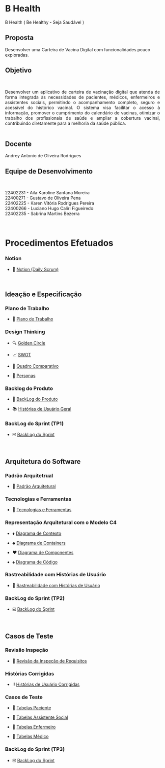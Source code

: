 # B Health
 B Health ( Be Healthy - Seja Saudável )

## Proposta
Desenvolver uma Carteira de Vacina Digital com funcionalidades pouco exploradas.

## Objetivo
<br>

<p align="justify">Desenvolver um aplicativo de carteira de vacinação digital que atenda de forma integrada às necessidades de pacientes, médicos, enfermeiros e assistentes sociais, permitindo o acompanhamento completo, seguro e acessível do histórico vacinal. O sistema visa facilitar o acesso à informação, promover o cumprimento do calendário de vacinas, otimizar o trabalho dos profissionais de saúde e ampliar a cobertura vacinal, contribuindo diretamente para a melhoria da saúde pública.
<br>
<br>

## Docente
Andrey Antonio de Oliveira Rodrigues

## Equipe de Desenvolvimento 

<br>

22402231 - Aila Karoline Santana Moreira     
22400271 - Gustavo de Oliveira Pena        
22402225 - Karen Vitória Rodrigues Pereira   
22400266 - Luciano Hugo Caliri Figueiredo    
22402235 - Sabrina Martins Bezerra

<br>

# Procedimentos Efetuados
### Notion
- :open_file_folder: [Notion (Daily Scrum)](https://www.notion.so/Daily-Scrum-Relat-rios-1e64615ebb3180238b5fcefbf5ceecc5)
<br>

## Ideação e Especificação

### Plano de Trabalho
- :speech_balloon: [Plano de Trabalho](https://github.com/hisokarenn/ES1-TP1/blob/859b5ccd4a17bda57965a308a1e962c64b0d5e9f/Ideacao_Especificacao/1_Plano_de_Trabalho/Plano_de_Trabalho.md)

### Design Thinking
- :mag: [Golden Circle](https://github.com/hisokarenn/ES1-TP1/blob/d64d984eea579a135c9c3db8bac4e7259134389f/Ideacao_Especificacao/2_Design_Thinking/1_Golden_Circle.md)

- :chart_with_upwards_trend: [SWOT](https://github.com/hisokarenn/ES1-TP1/blob/859b5ccd4a17bda57965a308a1e962c64b0d5e9f/Ideacao_Especificacao/2_Design_Thinking/2_SWOT.md)

- :twisted_rightwards_arrows: [Quadro Comparativo](https://github.com/hisokarenn/ES1-TP1/blob/d64d984eea579a135c9c3db8bac4e7259134389f/Ideacao_Especificacao/2_Design_Thinking/3_Quadro_Comparativo.md)

- :bust_in_silhouette: [Personas](https://github.com/hisokarenn/ES1-TP1/blob/859b5ccd4a17bda57965a308a1e962c64b0d5e9f/Ideacao_Especificacao/2_Design_Thinking/4_Personas.md)
  
### Backlog do Produto
- :busts_in_silhouette: [BackLog do Produto](https://github.com/hisokarenn/ES1-TP1/blob/dddc3d265a1f04deea29acc2e71a4026eed3c345/Ideacao_Especificacao/3_BackLog_do_Produto/BackLog_do_Produto.md)

- :books: [Histórias de Usuário Geral](https://github.com/hisokarenn/ES1-TP1/blob/dddc3d265a1f04deea29acc2e71a4026eed3c345/Ideacao_Especificacao/3_BackLog_do_Produto/Hist%C3%B3rias_de_usu%C3%A1rio.md)

### BackLog do Sprint (TP1)
- :ballot_box_with_check: [BackLog do Sprint](https://github.com/hisokarenn/ES1-TP1/blob/dddc3d265a1f04deea29acc2e71a4026eed3c345/Ideacao_Especificacao/4_BackLog_do_Sprint/BackLog_do_Sprint.md)
<br>

## Arquitetura do Software
### Padrão Arquitetrual
- :triangular_ruler: [Padrão Arquitetural](https://github.com/hisokarenn/ES1-TP1/blob/24125bd3bc103330c16087f5f7c40439a8646a6e/Arquitetura_do_Software/1_Padr%C3%A3o_Arquitetural/Padr%C3%A3o_Arquitetural.md)

### Tecnologias e Ferramentas
- :hammer: [Tecnologias e Ferramentas](https://github.com/hisokarenn/ES1-TP1/blob/24125bd3bc103330c16087f5f7c40439a8646a6e/Arquitetura_do_Software/2_Tecnologias_e_Ferramentas/Tech%20Stack%20Map.md)

### Representação Arquitetural com o Modelo C4
- :diamonds: [Diagrama de Contexto](https://github.com/hisokarenn/ES1-TP1/blob/24125bd3bc103330c16087f5f7c40439a8646a6e/Arquitetura_do_Software/3_Arquitetura_Modelo_C4/1_Diagrama_de_Contexto.md)
  
- :clubs: [Diagrama de Containers](https://github.com/hisokarenn/ES1-TP1/blob/24125bd3bc103330c16087f5f7c40439a8646a6e/Arquitetura_do_Software/3_Arquitetura_Modelo_C4/2_Diagrama_de_Containers.md)
  
- :hearts: [Diagrama de Componentes](https://github.com/hisokarenn/ES1-TP1/blob/24125bd3bc103330c16087f5f7c40439a8646a6e/Arquitetura_do_Software/3_Arquitetura_Modelo_C4/3_Diagrama_de_Componentes.md)
  
- :spades: [Diagrama de Código](https://github.com/hisokarenn/ES1-TP1/blob/ea28685b30978f5be9cd8f2f8872ce3c051f03c6/Arquitetura_do_Software/3_Arquitetura_Modelo_C4/4_Diagrama_de_C%C3%B3digo_(Estrutural).md)

### Rastreabilidade com Histórias de Usuário
- :pushpin: [Rastreabilidade com Histórias de Usuário](https://github.com/hisokarenn/ES1-TP1/blob/ea28685b30978f5be9cd8f2f8872ce3c051f03c6/Arquitetura_do_Software/4_Rastreabilidade_com_Hist%C3%B3rias_de_Usu%C3%A1rio/Rastreabilidade_com_Hist%C3%B3rias_de_Usu%C3%A1rio.md)

### BackLog do Sprint (TP2)
- :ballot_box_with_check: [BackLog do Sprint](https://github.com/hisokarenn/ES1-TP1/blob/ea28685b30978f5be9cd8f2f8872ce3c051f03c6/Arquitetura_do_Software/5_BackLog_do_Sprint/BackLog_do_Sprint.md)
<br>

## Casos de Teste
### Revisão Inspeção
- :arrows_counterclockwise: [Revisão da Inspeção de Requisitos](https://github.com/hisokarenn/ES1-TP1/blob/08fb619a3d3cead62463796557baba4da1351471/Casos_de_Teste/1_Revis%C3%A3o_da_Inspe%C3%A7%C3%A3o_Requisitos/Revis%C3%A3o_da_Inspe%C3%A7%C3%A3o.md)

### Histórias Corrigidas
- :bangbang: [Histórias de Usuário Corrigidas](https://github.com/hisokarenn/ES1-TP1/blob/08fb619a3d3cead62463796557baba4da1351471/Casos_de_Teste/2_Hist%C3%B3rias_de_Usu%C3%A1rio_Corrigidas/Hist%C3%B3rias_de_Usu%C3%A1rio_Corrigidas.md)

### Casos de Teste
- :small_blue_diamond: [Tabelas Paciente](https://github.com/hisokarenn/ES1-TP1/blob/08fb619a3d3cead62463796557baba4da1351471/Casos_de_Teste/3_Tabela_Classes_de_Equival%C3%AAncia_e_Casos_de_Teste/1_Tabelas_Paciente.md)
 
- :small_orange_diamond: [Tabelas Assistente Social](https://github.com/hisokarenn/ES1-TP1/blob/08fb619a3d3cead62463796557baba4da1351471/Casos_de_Teste/3_Tabela_Classes_de_Equival%C3%AAncia_e_Casos_de_Teste/2_Tabelas_Assistente_Social.md)

- :small_blue_diamond: [Tabelas Enfermeiro](https://github.com/hisokarenn/ES1-TP1/blob/08fb619a3d3cead62463796557baba4da1351471/Casos_de_Teste/3_Tabela_Classes_de_Equival%C3%AAncia_e_Casos_de_Teste/3_Tabelas_Enfermeiro.md)
 
- :small_blue_diamond: [Tabelas Médico](https://github.com/hisokarenn/ES1-TP1/blob/08fb619a3d3cead62463796557baba4da1351471/Casos_de_Teste/3_Tabela_Classes_de_Equival%C3%AAncia_e_Casos_de_Teste/4_Tabelas_M%C3%A9dico.md)
 
### BackLog do Sprint (TP3)
- :ballot_box_with_check: [BackLog do Sprint](https://github.com/hisokarenn/ES1-TP1/blob/08fb619a3d3cead62463796557baba4da1351471/Casos_de_Teste/4_BackLog_do_Sprint/BackLog_do_Sprint.md)

